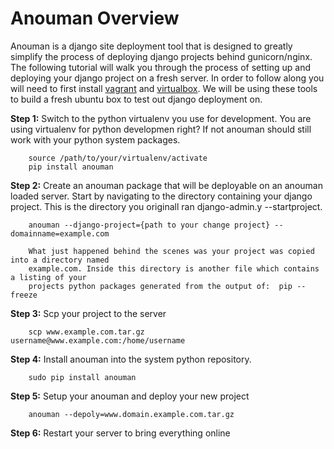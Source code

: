 Anouman Overview
======

Anouman is a django site deployment tool that is designed to greatly simplify the process of deploying django projects behind gunicorn/nginx.  The following tutorial will walk you through the process of setting up and deploying your django project on a fresh server.  In order to follow along you will need to first install [vagrant](http://www.vagrantup.com/) and [virtualbox](https://www.virtualbox.org/).  We will be using these tools to build a fresh ubuntu box to test out django deployment on.




**Step 1:** Switch to the python virtualenv you use for development.
        You are using virtualenv for python developmen right?  If not anouman should still work
        with your python system packages.

        source /path/to/your/virtualenv/activate
        pip install anouman

**Step 2:** Create an anouman package that will be deployable on an anouman loaded
        server.  Start by navigating to the directory containing your django project.
        This is the directory you originall ran django-admin.y --startproject.
        

        anouman --django-project={path to your change project} --domainname=example.com

        What just happened behind the scenes was your project was copied into a directory named
        example.com. Inside this directory is another file which contains a listing of your 
        projects python packages generated from the output of:  pip --freeze 

**Step 3:** Scp your project to the server

        scp www.example.com.tar.gz  username@www.example.com:/home/username

**Step 4:** Install anouman into the system python repository.

        sudo pip install anouman

**Step 5:** Setup your anouman and deploy your new project

        anouman --depoly=www.domain.example.com.tar.gz

**Step 6:** Restart your server to bring everything online
              
